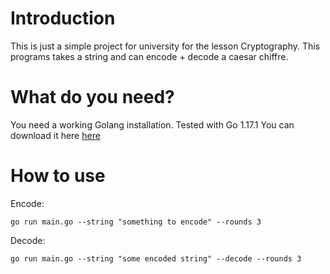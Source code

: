 # Introduction

This is just a simple project for university for the lesson Cryptography.
This programs takes a string and can encode + decode a caesar chiffre.

# What do you need?
You need a working Golang installation. Tested with Go 1.17.1
You can download it here [here](https://golang.org/)

# How to use

Encode:
````
go run main.go --string "something to encode" --rounds 3
````

Decode:
````
go run main.go --string "some encoded string" --decode --rounds 3
````
